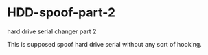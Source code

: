 # HDD-spoof-part-2
hard drive serial changer part 2

This is supposed spoof hard drive serial without any sort of hooking.

